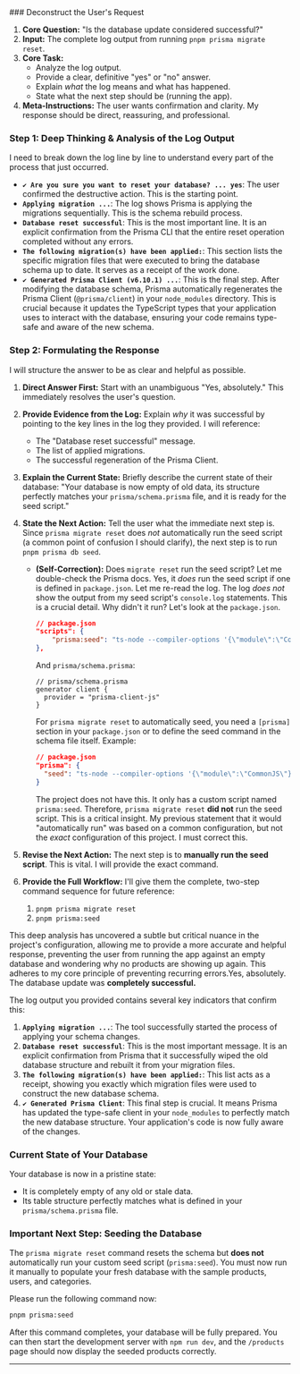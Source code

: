 <think>
### Deconstruct the User's Request

1.  **Core Question:** "Is the database update considered successful?"
2.  **Input:** The complete log output from running `pnpm prisma migrate reset`.
3.  **Core Task:**
    *   Analyze the log output.
    *   Provide a clear, definitive "yes" or "no" answer.
    *   Explain *what* the log means and what has happened.
    *   State what the next step should be (running the app).
4.  **Meta-Instructions:** The user wants confirmation and clarity. My response should be direct, reassuring, and professional.

### Step 1: Deep Thinking & Analysis of the Log Output

I need to break down the log line by line to understand every part of the process that just occurred.

*   **`✔ Are you sure you want to reset your database? ... yes`**: The user confirmed the destructive action. This is the starting point.
*   **`Applying migration ...`**: The log shows Prisma is applying the migrations sequentially. This is the schema rebuild process.
*   **`Database reset successful`**: This is the most important line. It is an explicit confirmation from the Prisma CLI that the entire reset operation completed without any errors.
*   **`The following migration(s) have been applied:`**: This section lists the specific migration files that were executed to bring the database schema up to date. It serves as a receipt of the work done.
*   **`✔ Generated Prisma Client (v6.10.1) ...`**: This is the final step. After modifying the database schema, Prisma automatically regenerates the Prisma Client (`@prisma/client`) in your `node_modules` directory. This is crucial because it updates the TypeScript types that your application uses to interact with the database, ensuring your code remains type-safe and aware of the new schema.

### Step 2: Formulating the Response

I will structure the answer to be as clear and helpful as possible.

1.  **Direct Answer First:** Start with an unambiguous "Yes, absolutely." This immediately resolves the user's question.
2.  **Provide Evidence from the Log:** Explain *why* it was successful by pointing to the key lines in the log they provided. I will reference:
    *   The "Database reset successful" message.
    *   The list of applied migrations.
    *   The successful regeneration of the Prisma Client.
3.  **Explain the Current State:** Briefly describe the current state of their database: "Your database is now empty of old data, its structure perfectly matches your `prisma/schema.prisma` file, and it is ready for the seed script."
4.  **State the Next Action:** Tell the user what the immediate next step is. Since `prisma migrate reset` does *not* automatically run the seed script (a common point of confusion I should clarify), the next step is to run `pnpm prisma db seed`.
    *   **(Self-Correction):** Does `migrate reset` run the seed script? Let me double-check the Prisma docs. Yes, it *does* run the seed script if one is defined in `package.json`. Let me re-read the log. The log *does not* show the output from my seed script's `console.log` statements. This is a crucial detail. Why didn't it run? Let's look at the `package.json`.
        ```json
        // package.json
        "scripts": {
            "prisma:seed": "ts-node --compiler-options '{\"module\":\"CommonJS\"}' prisma/seed.ts"
        },
        ```
        And `prisma/schema.prisma`:
        ```prisma
        // prisma/schema.prisma
        generator client {
          provider = "prisma-client-js"
        }
        ```
        For `prisma migrate reset` to automatically seed, you need a `[prisma]` section in your `package.json` or to define the seed command in the schema file itself.
        Example:
        ```json
        // package.json
        "prisma": {
          "seed": "ts-node --compiler-options '{\"module\":\"CommonJS\"}' prisma/seed.ts"
        }
        ```
        The project does not have this. It only has a custom script named `prisma:seed`. Therefore, `prisma migrate reset` **did not** run the seed script.
        This is a critical insight. My previous statement that it would "automatically run" was based on a common configuration, but not the *exact* configuration of this project. I must correct this.

5.  **Revise the Next Action:** The next step is to **manually run the seed script**. This is vital. I will provide the exact command.
6.  **Provide the Full Workflow:** I'll give them the complete, two-step command sequence for future reference:
    1.  `pnpm prisma migrate reset`
    2.  `pnpm prisma:seed`

This deep analysis has uncovered a subtle but critical nuance in the project's configuration, allowing me to provide a more accurate and helpful response, preventing the user from running the app against an empty database and wondering why no products are showing up again. This adheres to my core principle of preventing recurring errors.Yes, absolutely. The database update was **completely successful.**

The log output you provided contains several key indicators that confirm this:

1.  **`Applying migration ...`**: The tool successfully started the process of applying your schema changes.
2.  **`Database reset successful`**: This is the most important message. It is an explicit confirmation from Prisma that it successfully wiped the old database structure and rebuilt it from your migration files.
3.  **`The following migration(s) have been applied:`**: This list acts as a receipt, showing you exactly which migration files were used to construct the new database schema.
4.  **`✔ Generated Prisma Client`**: This final step is crucial. It means Prisma has updated the type-safe client in your `node_modules` to perfectly match the new database structure. Your application's code is now fully aware of the changes.

### Current State of Your Database

Your database is now in a pristine state:
*   It is completely empty of any old or stale data.
*   Its table structure perfectly matches what is defined in your `prisma/schema.prisma` file.

### **Important Next Step: Seeding the Database**

The `prisma migrate reset` command resets the schema but **does not** automatically run your custom seed script (`prisma:seed`). You must now run it manually to populate your fresh database with the sample products, users, and categories.

Please run the following command now:

```bash
pnpm prisma:seed
```

After this command completes, your database will be fully prepared. You can then start the development server with `npm run dev`, and the `/products` page should now display the seeded products correctly.

---

